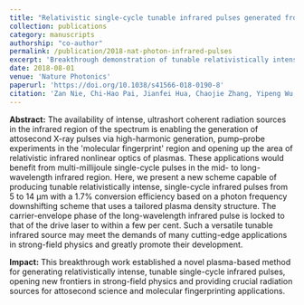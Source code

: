 ```yaml
---
title: "Relativistic single-cycle tunable infrared pulses generated from a tailored plasma density structure"
collection: publications
category: manuscripts
authorship: "co-author"
permalink: /publication/2018-nat-photon-infrared-pulses
excerpt: 'Breakthrough demonstration of tunable relativistically intense single-cycle infrared pulses (5-14 μm) generated from tailored plasma density structures with 1.7% conversion efficiency and locked carrier-envelope phase for strong-field physics applications.'
date: 2018-08-01
venue: 'Nature Photonics'
paperurl: 'https://doi.org/10.1038/s41566-018-0190-8'
citation: 'Zan Nie, Chi-Hao Pai, Jianfei Hua, Chaojie Zhang, Yipeng Wu, Yang Wan, Fei Li, Jie Zhang, Zhi Cheng, Qianqian Su, Shuang Liu, Yue Ma, Xiaonan Ning, Yunxiao He, Wei Lu, Hsu-Hsin Chu, Jyhpyng Wang, Warren B. Mori, Chan Joshi, "Relativistic single-cycle tunable infrared pulses generated from a tailored plasma density structure," <i>Nature Photonics</i> 12, 489–494 (2018).'
---
```


**Abstract:** The availability of intense, ultrashort coherent radiation sources in the infrared region of the spectrum is enabling the generation of attosecond X-ray pulses via high-harmonic generation, pump–probe experiments in the 'molecular fingerprint' region and opening up the area of relativistic infrared nonlinear optics of plasmas. These applications would benefit from multi-millijoule single-cycle pulses in the mid- to long-wavelength infrared region. Here, we present a new scheme capable of producing tunable relativistically intense, single-cycle infrared pulses from 5 to 14 μm with a 1.7% conversion efficiency based on a photon frequency downshifting scheme that uses a tailored plasma density structure. The carrier-envelope phase of the long-wavelength infrared pulse is locked to that of the drive laser to within a few per cent. Such a versatile tunable infrared source may meet the demands of many cutting-edge applications in strong-field physics and greatly promote their development.

**Impact:** This breakthrough work established a novel plasma-based method for generating relativistically intense, tunable single-cycle infrared pulses, opening new frontiers in strong-field physics and providing crucial radiation sources for attosecond science and molecular fingerprinting applications.

